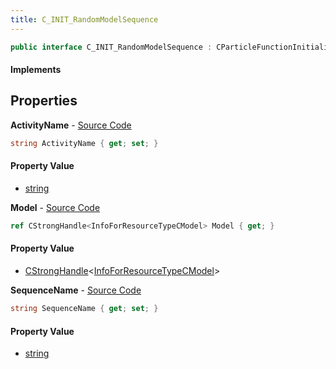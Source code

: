 ```yaml
---
title: C_INIT_RandomModelSequence
---
```


```csharp
public interface C_INIT_RandomModelSequence : CParticleFunctionInitializer, CParticleFunction, ISchemaClass<CParticleFunction>, ISchemaClass<CParticleFunctionInitializer>, ISchemaClass<C_INIT_RandomModelSequence>, ISchemaField, ISchemaClass, INativeHandle
```

#### Implements

## Properties

**ActivityName** - [Source Code](https://github.com/swiftly-solution/swiftlys2/blob/main/managed/src/SwiftlyS2.Generated/Schemas/Interfaces/C_INIT_RandomModelSequence.cs#L16)

```csharp
string ActivityName { get; set; }
```

#### Property Value

- [string](https://learn.microsoft.com/dotnet/api/system.string)

**Model** - [Source Code](https://github.com/swiftly-solution/swiftlys2/blob/main/managed/src/SwiftlyS2.Generated/Schemas/Interfaces/C_INIT_RandomModelSequence.cs#L20)

```csharp
ref CStrongHandle<InfoForResourceTypeCModel> Model { get; }
```

#### Property Value

- [CStrongHandle](/docs/api/shared/natives/cstronghandle-1)<[InfoForResourceTypeCModel](/docs/api/shared/schemadefinitions/infoforresourcetypecmodel)>

**SequenceName** - [Source Code](https://github.com/swiftly-solution/swiftlys2/blob/main/managed/src/SwiftlyS2.Generated/Schemas/Interfaces/C_INIT_RandomModelSequence.cs#L18)

```csharp
string SequenceName { get; set; }
```

#### Property Value

- [string](https://learn.microsoft.com/dotnet/api/system.string)

